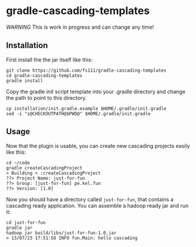 # gradle-cascading-templates

*WARNING* This is work in progress and can change any time!



## Installation

First install the the jar itself like this:


    git clone https://github.com/fs111/gradle-cascading-templates
    cd gradle-cascading-templates
    gradle install


Copy the gradle init script template into your .gradle directory and change the
path to point to this directory.

    cp installation/init.gradle.example $HOME/.gradle/init.gradle
    sed -i "s@CHECKOUTPATH@$PWD@" $HOME/.gradle/init.gradle


## Usage

Now that the plugin is usable, you can create new cascading projects easily like
this:

    cd ~/code
    gradle createCascadingProject
    > Building > :createCascadingProject
    ??> Project Name: just-for-fun
    ??> Group: [just-for-fun] pe.kel.fun
    ??> Version: [1.0] 

Now you should have a directory called `just-for-fun`, that contains a cascading
ready application. You can assemble a hadoop ready jar and run it:

    cd just-for-fun
    gradle jar
    hadoop jar build/libs/just-for-fun-1.0.jar
    > 13/07/23 17:51:58 INFO fun.Main: hello cascading
